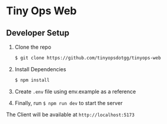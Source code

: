 # Tiny Ops Web

## Developer Setup

1. Clone the repo

   ```sh
   $ git clone https://github.com/tinyopsdotgg/tinyops-web
   ```

2. Install Dependencies

   ```sh
   $ npm install
   ```

3. Create `.env` file using env.example as a reference

3. Finally, run `$ npm run dev` to start the server

The Client will be available at `http://localhost:5173`
